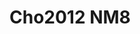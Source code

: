 # Cho2012 NM8
<a name="material" />
<script type="application/ld+json">

  {
    "@context": "https://schema.org/",
    "@type": "ChemicalSubstance",
    "http://purl.org/dc/terms/conformsTo":
      {
        "@type": "CreativeWork",
        "@id": "https://bioschemas.org/profiles/ChemicalSubstance/0.4-RELEASE/"
      },
    "@id": "https://egonw.github.io/nanowiki/nanowiki195.html#material",
    "name": "Cho2012 NM8",
    "sameAs: "http://127.0.0.1/mediawiki/index.php/Special:URIResolver/Cho2012_NM8"
  }
</script>

